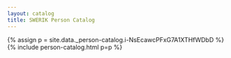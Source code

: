 ```yaml
---
layout: catalog
title: SWERIK Person Catalog
---
```

{% assign p = site.data._person-catalog.i-NsEcawcPFxG7A1XTHfWDbD %}
{% include person-catalog.html p=p %}

